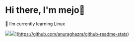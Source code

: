 # Hi there, I'm mejo👋

🌱 I’m currently learning Linux 

![](https://github-readme-stats.vercel.app/api?username=mejomejo&show_icons=true&theme=tokyonight&count_private=true)![](https://github-readme-stats.vercel.app/api/top-langs/?username=mejomejo&theme=tokyonight&hide_progress=true)](https://github.com/anuraghazra/github-readme-stats)



<!--
**mejomejo/mejomejo** is a ✨ _special_ ✨ repository because its `README.md` (this file) appears on your GitHub profile.

Here are some ideas to get you started:

- 🔭 I’m currently working on ...
- 🌱 I’m currently learning ...
- 👯 I’m looking to collaborate on ...
- 🤔 I’m looking for help with ...
- 💬 Ask me about ...
- 📫 How to reach me: ...
- 😄 Pronouns: ...
- ⚡ Fun fact: ...
-->
